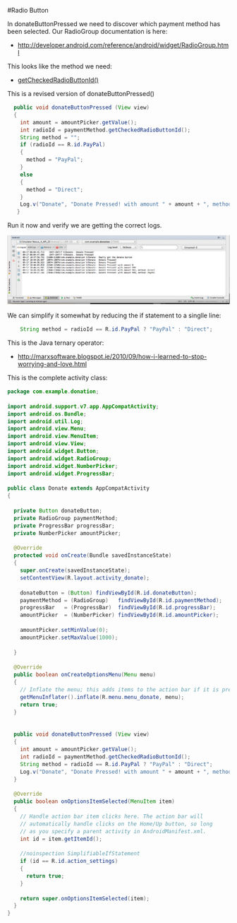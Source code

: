 #Radio Button

In donateButtonPressed we need to discover which payment method has been selected. Our RadioGroup documentation is here:

- <http://developer.android.com/reference/android/widget/RadioGroup.html>

This looks like the method we need:

- [getCheckedRadioButtonId()](http://developer.android.com/reference/android/widget/RadioGroup.html#getCheckedRadioButtonId())

This is a revised version of donateButtonPressed()

~~~java
  public void donateButtonPressed (View view) 
  {
    int amount = amountPicker.getValue();
    int radioId = paymentMethod.getCheckedRadioButtonId();
    String method = "";
    if (radioId == R.id.PayPal)
    {
      method = "PayPal";
    }
    else
    {
      method = "Direct";
    }
    Log.v("Donate", "Donate Pressed! with amount " + amount + ", method: " + method);
   }
~~~

Run it now and verify we are getting the correct logs.

![Figure 1: logcat output](img/28.png)

We can simplify it somewhat by reducing the if statement to a singlle line:

~~~java
    String method = radioId == R.id.PayPal ? "PayPal" : "Direct";
~~~

This is the Java ternary operator:

- <http://marxsoftware.blogspot.ie/2010/09/how-i-learned-to-stop-worrying-and-love.html>

This is the complete activity class:

~~~java
package com.example.donation;

import android.support.v7.app.AppCompatActivity;
import android.os.Bundle;
import android.util.Log;
import android.view.Menu;
import android.view.MenuItem;
import android.view.View;
import android.widget.Button;
import android.widget.RadioGroup;
import android.widget.NumberPicker;
import android.widget.ProgressBar;

public class Donate extends AppCompatActivity
{

  private Button donateButton;
  private RadioGroup paymentMethod;
  private ProgressBar progressBar;
  private NumberPicker amountPicker;

  @Override
  protected void onCreate(Bundle savedInstanceState)
  {
    super.onCreate(savedInstanceState);
    setContentView(R.layout.activity_donate);

    donateButton = (Button) findViewById(R.id.donateButton);
    paymentMethod = (RadioGroup)   findViewById(R.id.paymentMethod);
    progressBar   = (ProgressBar)  findViewById(R.id.progressBar);
    amountPicker  = (NumberPicker) findViewById(R.id.amountPicker);

    amountPicker.setMinValue(0);
    amountPicker.setMaxValue(1000);

  }

  @Override
  public boolean onCreateOptionsMenu(Menu menu)
  {
    // Inflate the menu; this adds items to the action bar if it is present.
    getMenuInflater().inflate(R.menu.menu_donate, menu);
    return true;
  }


  public void donateButtonPressed (View view)
  {
    int amount = amountPicker.getValue();
    int radioId = paymentMethod.getCheckedRadioButtonId();
    String method = radioId == R.id.PayPal ? "PayPal" : "Direct";
    Log.v("Donate", "Donate Pressed! with amount " + amount + ", method: " + method);
  }

  @Override
  public boolean onOptionsItemSelected(MenuItem item)
  {
    // Handle action bar item clicks here. The action bar will
    // automatically handle clicks on the Home/Up button, so long
    // as you specify a parent activity in AndroidManifest.xml.
    int id = item.getItemId();

    //noinspection SimplifiableIfStatement
    if (id == R.id.action_settings)
    {
      return true;
    }

    return super.onOptionsItemSelected(item);
  }
}

~~~
